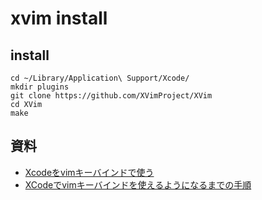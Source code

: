 xvim install
============

## install

```
cd ~/Library/Application\ Support/Xcode/
mkdir plugins
git clone https://github.com/XVimProject/XVim
cd XVim
make
```

## 資料
- [Xcodeをvimキーバインドで使う](http://qiita.com/yoheihonda/items/bb53507bd05406aa0bf2)
- [XCodeでvimキーバインドを使えるようになるまでの手順](http://qiita.com/Uejun/items/895d752250b05d7e9193)
